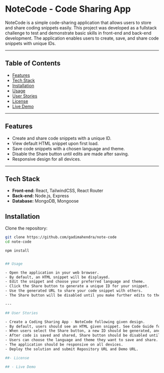 # NoteCode - Code Sharing App

NoteCode is a simple code-sharing application that allows users to store and share coding snippets easily. This project was developed as a fullstack challenge to test and demonstrate basic skills in front-end and back-end development. The application enables users to create, save, and share code snippets with unique IDs.

---

## Table of Contents

- [Features](#features)  
- [Tech Stack](#tech-stack)  
- [Installation](#installation)  
- [Usage](#usage)  
- [User Stories](#user-stories)  
- [License](#license)  
- [Live Demo](#live-demo)  


---

## Features

- Create and share code snippets with a unique ID.  
- View default HTML snippet upon first load.  
- Save code snippets with a chosen language and theme.  
- Disable the Share button until edits are made after saving.  
- Responsive design for all devices.  

---

## Tech Stack

- **Front-end:** React, TailwindCSS, React Router  
- **Back-end:** Node.js, Express  
- **Database:** MongoDB, Mongoose 

## Installation

Clone the repository:

```bash
git clone https://github.com/gadimahendra/note-code
cd note-code

npm install


## Usage

- Open the application in your web browser.
- By default, an HTML snippet will be displayed.
- Edit the snippet and choose your preferred language and theme.
- Click the Share button to generate a unique ID for your snippet.
- Use the generated URL to share your code snippet with others.
- The Share button will be disabled until you make further edits to the code.

---

## User Stories

- Create a Coding Sharing App - NoteCode following given design.
- By default, users should see an HTML given snippet. See Code Guide for default HTML code.
- When users select the Share button, a new ID should be generated, and users can access the saved code with the generated ID. See Code Guide for more details.
- After code is saved and shared, Share button should be disabled until users make an edit.
- Users can choose the language and theme they want to save and share.
- The application should be responsive on all devices.
- Deploy the solution and submit Repository URL and Demo URL.

##- License

## - Live Demo
